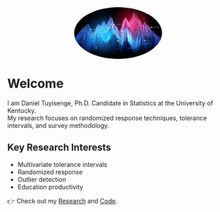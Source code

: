 <img src="/images/profile.jpg" alt="Daniel Tuyisenge" width="200" style="border-radius: 50%; display: block; margin-left: auto; margin-right: auto;">

# Welcome
I am Daniel Tuyisenge, Ph.D. Candidate in Statistics at the University of Kentucky.  
My research focuses on randomized response techniques, tolerance intervals, and survey methodology.

## Key Research Interests
- Multivariate tolerance intervals
- Randomized response
- Outlier detection
- Education productivity

👉 Check out my [Research](research.md) and [Code](code/).
